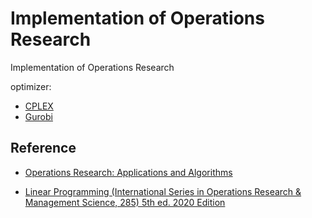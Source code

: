 # Implementation of Operations Research
Implementation of Operations Research

optimizer: 
- [CPLEX](https://www.ibm.com/analytics/cplex-optimizer)
- [Gurobi](https://www.gurobi.com/products/licensing-options/)

## Reference
- [Operations Research: Applications and Algorithms](https://www.amazon.com/Operations-Research-Applications-Algorithms-InfoTrac/dp/0534380581)

- [Linear Programming (International Series in Operations Research & Management Science, 285) 5th ed. 2020 Edition](https://www.amazon.com/Linear-Programming-Foundations-Extensions-International-dp-303039414X/dp/303039414X/ref=mt_other?_encoding=UTF8&me=&qid=1625964031) 